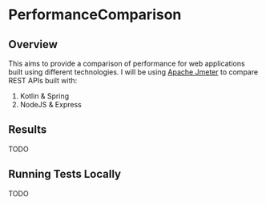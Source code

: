 # PerformanceComparison

## Overview

This aims to provide a comparison of performance for web applications built using different technologies.
I will be using [Apache Jmeter](https://jmeter.apache.org/) to compare REST APIs built with:
1. Kotlin & Spring
1. NodeJS & Express

## Results
TODO

## Running Tests Locally
TODO
